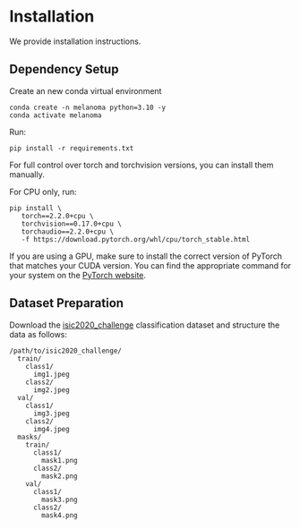 # Installation

We provide installation instructions.

## Dependency Setup
Create an new conda virtual environment
```
conda create -n melanoma python=3.10 -y
conda activate melanoma
```

Run:
```
pip install -r requirements.txt
```

For full control over torch and torchvision versions, you can install them manually.

For CPU only, run:
```
pip install \
   torch==2.2.0+cpu \
   torchvision==0.17.0+cpu \
   torchaudio==2.2.0+cpu \
   -f https://download.pytorch.org/whl/cpu/torch_stable.html
```
If you are using a GPU, make sure to install the correct version of PyTorch that matches your CUDA version. You can find the appropriate command for your system on the [PyTorch website](https://pytorch.org/get-started/locally/).

## Dataset Preparation

Download the [isic2020_challenge](link) classification dataset and structure the data as follows:
```
/path/to/isic2020_challenge/
  train/
    class1/
      img1.jpeg
    class2/
      img2.jpeg
  val/
    class1/
      img3.jpeg
    class2/
      img4.jpeg
  masks/
    train/
      class1/
        mask1.png
      class2/
        mask2.png
    val/
      class1/
        mask3.png
      class2/
        mask4.png
```


